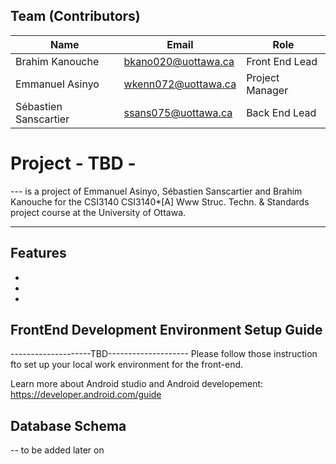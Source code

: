 ## Team (Contributors)

| Name                   | Email               |Role                 |
|------------------------|---------------------|---------------------|
| Brahim Kanouche        | bkano020@uottawa.ca |Front End Lead       |
| Emmanuel Asinyo        | wkenn072@uottawa.ca |Project Manager      |
| Sébastien Sanscartier  | ssans075@uottawa.ca |Back End Lead        |


# Project - TBD -
--- is a project of Emmanuel Asinyo, Sébastien Sanscartier and Brahim Kanouche for the CSI3140 CSI3140*[A] Www Struc. Techn. & Standards project course at the University of Ottawa. 

------------------

## Features
* 
*
*

## FrontEnd Development Environment Setup Guide
--------------------TBD--------------------
Please follow those instruction fto set up your local work environment for the front-end. 



Learn more about Android studio and Android developement: https://developer.android.com/guide

## Database Schema
-- to be added later on
